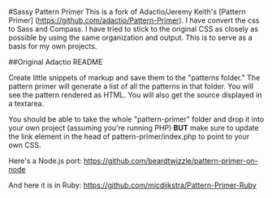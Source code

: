 #Sassy Pattern Primer
This is a fork of Adactio/Jeremy Keith's [Pattern Primer] (https://github.com/adactio/Pattern-Primer). I have convert the css to Sass and Compass. I have tried to stick to the original CSS as closely as possible by using the same organization and output. This is to serve as a basis for my own projects.

##Original Adactio README

Create little snippets of markup and save them to the "patterns folder." The pattern primer will generate a list of all the patterns in that folder. You will see the pattern rendered as HTML. You will also get the source displayed in a textarea.

You should be able to take the whole "pattern-primer" folder and drop it into your own project (assuming you're running PHP) **BUT** make sure to update the link element in the head of pattern-primer/index.php to point to your own CSS.

Here's a Node.js port: https://github.com/beardtwizzle/pattern-primer-on-node

And here it is in Ruby: https://github.com/micdijkstra/Pattern-Primer-Ruby